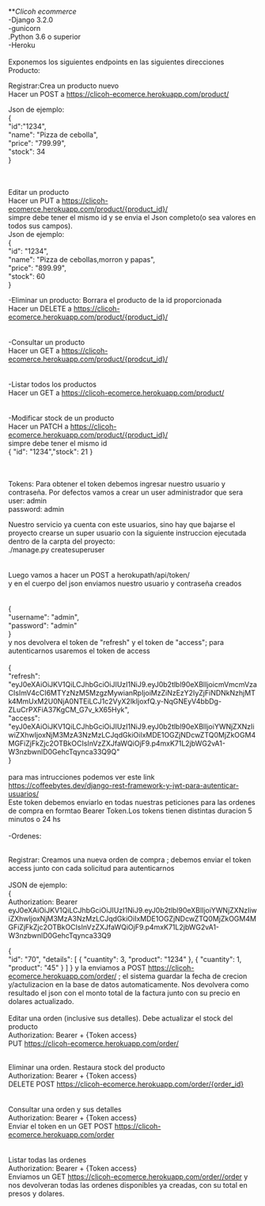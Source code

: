 ***Clicoh ecommerce*</br>
-Django 3.2.0</br>
-gunicorn</br>
.Python 3.6 o superior</br>
-Heroku</br>
</br>
Exponemos los siguientes endpoints en las siguientes direcciones </br>
Producto:</br>

Registrar:Crea un producto nuevo</br>
Hacer un POST a https://clicoh-ecomerce.herokuapp.com/product/</br>

Json de ejemplo:</br>
{</br>
"id":"1234",</br>
"name": "Pizza de cebolla",</br>
"price": "799.99",</br>
"stock": 34</br>
}</br>

</br></br>
Editar un producto</br>
Hacer un PUT a https://clicoh-ecomerce.herokuapp.com/product/{product_id}/</br>
simpre debe tener el mismo id y se envia el Json completo(o sea valores en todos sus campos).</br>
Json de ejemplo:</br>
{</br>
"id": "1234",</br>
"name": "Pizza de cebollas,morron y papas",</br>
"price": "899.99",</br>
"stock": 60</br>
}</br>

-Eliminar un producto: Borrara el producto de la id proporcionada</br>
Hacer un DELETE a https://clicoh-ecomerce.herokuapp.com/product/{product_id}/</br>
</br></br>
-Consultar un producto</br>
Hacer un GET a https://clicoh-ecomerce.herokuapp.com/product/{prodcut_id}/</br>
</br></br>
-Listar todos los productos</br>
Hacer un GET a  https://clicoh-ecomerce.herokuapp.com/product/</br>
</br></br>
-Modificar stock de un producto</br>
Hacer un PATCH a https://clicoh-ecomerce.herokuapp.com/product/{product_id}/</br>
simpre debe tener el mismo id</br>
{ "id": "1234","stock": 21 }</br>
</br></br>

Tokens: Para obtener el token debemos ingresar nuestro usuario y contraseña. Por defectos vamos a crear un user administrador que sera</br>
user: admin</br>
password: admin</br>

Nuestro servicio ya cuenta con este usuarios, sino hay que bajarse el proyecto crearse un super usuario con la siguiente instruccion ejecutada dentro de la
carpta del proyecto:</br>
./manage.py createsuperuser</br>
</br></br>
Luego vamos a hacer un POST a herokupath/api/token/</br>
y en el cuerpo del json enviamos nuestro usuario y contraseña creados</br></br>
</br>
{</br>
"username": "admin",</br>
"password": "admin"</br>
}</br>
y nos devolvera el token de "refresh" y el token de "access"; para autenticarnos usaremos el token de access</br></br>
{</br>
"refresh":</br>
"eyJ0eXAiOiJKV1QiLCJhbGciOiJIUzI1NiJ9.eyJ0b2tlbl90eXBlIjoicmVmcmVzaCIsImV4cCI6MTYzNzM5MzgzMywianRpIjoiMzZiNzEzY2IyZjFiNDNkNzhjMTk4MmUxM2U0NjA0NTEiLCJ1c2VyX2lkIjoxfQ.y-NqGNEyV4bbDg-ZLuCrPXFiA37KgCM_G7v_kX65Hyk",</br>
"access":</br>
"eyJ0eXAiOiJKV1QiLCJhbGciOiJIUzI1NiJ9.eyJ0b2tlbl90eXBlIjoiYWNjZXNzIiwiZXhwIjoxNjM3MzA3NzMzLCJqdGkiOiIxMDE1OGZjNDcwZTQ0MjZkOGM4MGFiZjFkZjc2OTBkOCIsInVzZXJfaWQiOjF9.p4mxK71L2jbWG2vA1-W3nzbwnlD0GehcTqynca33Q9Q"</br>
}</br>
</br>
para mas intrucciones podemos ver este link https://coffeebytes.dev/django-rest-framework-y-jwt-para-autenticar-usuarios/</br>
Este token debemos enviarlo en todas nuestras peticiones para las ordenes de compra en formtao Bearer Token.Los tokens tienen distintas duracion 5 minutos o 24 hs
</br></br>
-Ordenes:</br></br>


Registrar: Creamos una nueva orden de compra ; debemos enviar el token access junto con cada solicitud para autenticarnos</br></br>
JSON de ejemplo:</br>
{</br>
Authorization: Bearer</br> eyJ0eXAiOiJKV1QiLCJhbGciOiJIUzI1NiJ9.eyJ0b2tlbl90eXBlIjoiYWNjZXNzIiwiZXhwIjoxNjM3MzA3NzMzLCJqdGkiOiIxMDE1OGZjNDcwZTQ0MjZkOGM4MGFiZjFkZjc2OTBkOCIsInVzZXJfaWQiOjF9.p4mxK71L2jbWG2vA1-W3nzbwnlD0GehcTqynca33Q9</br>

{</br>
"id": "70", "details": [ { "cuantity": 3, "product": "1234" }, { "cuantity": 1, "product": "45" } ] } y la enviamos a POST https://clicoh-ecomerce.herokuapp.com/order/ ; el sistema guardar la fecha de crecion y/actulizacion en la base de datos automaticamente. Nos devolvera como resultado el json con el monto total de la factura junto con su precio en dolares actualizado.</br>
</br>
Editar una orden (inclusive sus detalles). Debe actualizar el stock del producto</br>
Authorization: Bearer + {Token access}</br>
PUT https://clicoh-ecomerce.herokuapp.com/order/</br></br>

Eliminar una orden. Restaura stock del producto</br>
Authorization: Bearer + {Token access}</br>
DELETE POST https://clicoh-ecomerce.herokuapp.com/order/{order_id}</br>
</br></br>
Consultar una orden y sus detalles</br>
Authorization: Bearer + {Token access}</br>
Enviar el token en un GET POST https://clicoh-ecomerce.herokuapp.com/order</br>
</br></br>
Listar todas las ordenes</br>
Authorization: Bearer + {Token access}</br>
Enviamos un GET https://clicoh-ecomerce.herokuapp.com/order//order y nos devolveran todas las ordenes disponibles ya creadas, con su total en presos y dolares.</br>

